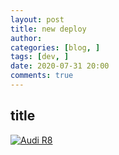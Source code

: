 ```yaml
---
layout: post
title: new deploy
author:
categories: [blog, ]
tags: [dev, ]
date: 2020-07-31 20:00
comments: true
---
```


## title

[![Audi R8](http://img.youtube.com/vi/KOxbO0EI4MA/0.jpg)](https://www.youtube.com/watch?v=KOxbO0EI4MA "Audi R8")
